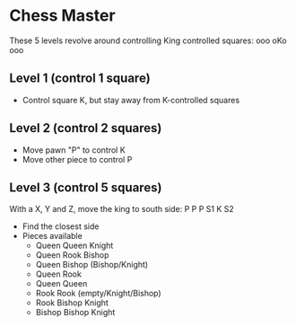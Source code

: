 # Chess Master
These 5 levels revolve around controlling King controlled squares:
ooo
oKo
ooo
## Level 1 (control 1 square)
- Control square K, but stay away from K-controlled squares
## Level 2 (control 2 squares)
- Move pawn "P" to control K
- Move other piece to control P
## Level 3 (control 5 squares)
With a X, Y and Z, move the king to south side:
P  P  P
S1 K  S2
- Find the closest side
- Pieces available
  - Queen Queen Knight
  - Queen Rook Bishop
  - Queen Bishop (Bishop/Knight)
  - Queen Rook
  - Queen Queen
  - Rook Rook (empty/Knight/Bishop)
  - Rook Bishop Knight
  - Bishop Bishop Knight
